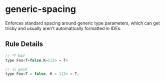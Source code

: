 # generic-spacing

Enforces standard spacing around generic type parameters, which can get tricky and usually aren't automatically formatted in IDEs.

## Rule Details

<!-- eslint-skip -->
```js
// 👎 bad
type Foo<T=false,K=1|2> = T>
```

<!-- eslint-skip -->
```js
// 👍 good
type Foo<T = false, K = 1|2> = T;
```
